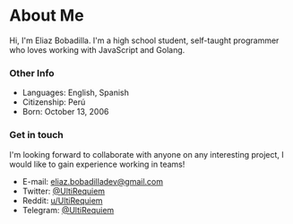 # About Me

Hi, I'm Eliaz Bobadilla. I'm a high school student, self-taught programmer
who loves working with JavaScript and Golang.

### Other Info

- Languages: English, Spanish
- Citizenship: Perú
- Born: October 13, 2006

### Get in touch

I'm looking forward to collaborate with anyone on any interesting project,
I would like to gain experience working in teams!

- E-mail: <eliaz.bobadilladev@gmail.com>
- Twitter: [@UltiRequiem](https://twitter.com/UltiRequiem)
- Reddit: [u/UltiRequiem](https://reddit.com/user/UltiRequiem)
- Telegram: [@UltiRequiem](https://t.me/UltiRequiem)

<!-- Inspiration from @smorimoto's README -->

